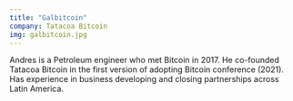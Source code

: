 ```yaml
---
title: "Galbitcoin"
company: Tatacoa Bitcoin
img: galbitcoin.jpg
---
```


Andres is a Petroleum engineer who met Bitcoin in 2017. He co-founded Tatacoa Bitcoin in the first version of adopting Bitcoin conference (2021). Has experience in business developing and closing partnerships across Latin America.
